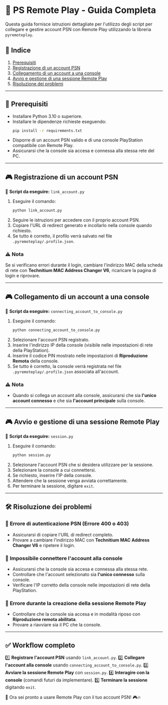 # 📌 PS Remote Play - Guida Completa

Questa guida fornisce istruzioni dettagliate per l'utilizzo degli script per collegare e gestire account PSN con Remote Play utilizzando la libreria `pyremoteplay`.

## 📜 **Indice**
1. [Prerequisiti](#prerequisiti)
2. [Registrazione di un account PSN](#registrazione-di-un-account-psn)
3. [Collegamento di un account a una console](#collegamento-di-un-account-a-una-console)
4. [Avvio e gestione di una sessione Remote Play](#avvio-e-gestione-di-una-sessione-remote-play)
5. [Risoluzione dei problemi](#risoluzione-dei-problemi)

---

## 📌 **Prerequisiti**
- Installare Python 3.10 o superiore.
- Installare le dipendenze richieste eseguendo:
  ```sh
  pip install -r requirements.txt
  ```
- Disporre di un account PSN valido e di una console PlayStation compatibile con Remote Play.
- Assicurarsi che la console sia accesa e connessa alla stessa rete del PC.

---

## 🎮 **Registrazione di un account PSN**
📌 **Script da eseguire:** `link_account.py`

1. Eseguire il comando:
   ```sh
   python link_account.py
   ```
2. Seguire le istruzioni per accedere con il proprio account PSN.
3. Copiare l'URL di redirect generato e incollarlo nella console quando richiesto.
4. Se tutto è corretto, il profilo verrà salvato nel file `.pyremoteplay/.profile.json`.

### ⚠ **Nota**
Se si verificano errori durante il login, cambiare l'indirizzo MAC della scheda di rete con **Technitium MAC Address Changer V6**, ricaricare la pagina di login e riprovare.

---

## 🎮 **Collegamento di un account a una console**
📌 **Script da eseguire:** `connecting_account_to_console.py`

1. Eseguire il comando:
   ```sh
   python connecting_account_to_console.py
   ```
2. Selezionare l'account PSN registrato.
3. Inserire l'indirizzo IP della console (visibile nelle impostazioni di rete della PlayStation).
4. Inserire il codice PIN mostrato nelle impostazioni di **Riproduzione Remota** della console.
5. Se tutto è corretto, la console verrà registrata nel file `.pyremoteplay/.profile.json` associata all'account.

### ⚠ **Nota**
- Quando si collega un account alla console, assicurarsi che sia **l'unico account connesso** e che sia **l'account principale** sulla console.

---

## 🎮 **Avvio e gestione di una sessione Remote Play**
📌 **Script da eseguire:** `session.py`

1. Eseguire il comando:
   ```sh
   python session.py
   ```
2. Selezionare l'account PSN che si desidera utilizzare per la sessione.
3. Selezionare la console a cui connettersi.
4. Se richiesto, inserire l'IP della console.
5. Attendere che la sessione venga avviata correttamente.
6. Per terminare la sessione, digitare `exit`.

---

## 🛠 **Risoluzione dei problemi**

### 🔹 **Errore di autenticazione PSN (Errore 400 o 403)**
- Assicurarsi di copiare l'URL di redirect completo.
- Provare a cambiare l'indirizzo MAC con **Technitium MAC Address Changer V6** e ripetere il login.

### 🔹 **Impossibile connettere l'account alla console**
- Assicurarsi che la console sia accesa e connessa alla stessa rete.
- Controllare che l'account selezionato sia **l'unico connesso** sulla console.
- Verificare l'IP corretto della console nelle impostazioni di rete della PlayStation.

### 🔹 **Errore durante la creazione della sessione Remote Play**
- Controllare che la console sia accesa e in modalità riposo con **Riproduzione remota abilitata**.
- Provare a riavviare sia il PC che la console.

---

## ✅ **Workflow completo**
1️⃣ **Registrare l'account PSN** usando `link_account.py`.
2️⃣ **Collegare l'account alla console** usando `connecting_account_to_console.py`.
3️⃣ **Avviare la sessione Remote Play** con `session.py`.
4️⃣ **Interagire con la console** (comandi futuri da implementare).
5️⃣ **Terminare la sessione** digitando `exit`.


🚀 Ora sei pronto a usare Remote Play con il tuo account PSN! 🎮🔥

